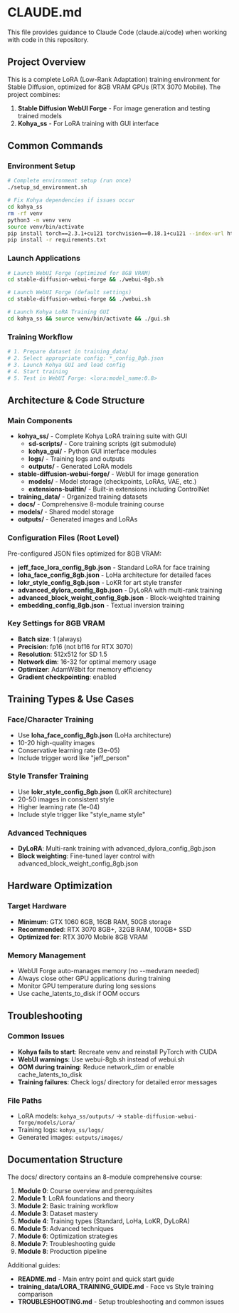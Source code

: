 # CLAUDE.md

This file provides guidance to Claude Code (claude.ai/code) when working with code in this repository.

## Project Overview

This is a complete LoRA (Low-Rank Adaptation) training environment for Stable Diffusion, optimized for 8GB VRAM GPUs (RTX 3070 Mobile). The project combines:

1. **Stable Diffusion WebUI Forge** - For image generation and testing trained models
2. **Kohya_ss** - For LoRA training with GUI interface

## Common Commands

### Environment Setup
```bash
# Complete environment setup (run once)
./setup_sd_environment.sh

# Fix Kohya dependencies if issues occur
cd kohya_ss
rm -rf venv
python3 -m venv venv
source venv/bin/activate
pip install torch==2.3.1+cu121 torchvision==0.18.1+cu121 --index-url https://download.pytorch.org/whl/cu121
pip install -r requirements.txt
```

### Launch Applications
```bash
# Launch WebUI Forge (optimized for 8GB VRAM)
cd stable-diffusion-webui-forge && ./webui-8gb.sh

# Launch WebUI Forge (default settings)
cd stable-diffusion-webui-forge && ./webui.sh

# Launch Kohya LoRA Training GUI
cd kohya_ss && source venv/bin/activate && ./gui.sh
```

### Training Workflow
```bash
# 1. Prepare dataset in training_data/
# 2. Select appropriate config: *_config_8gb.json
# 3. Launch Kohya GUI and load config
# 4. Start training
# 5. Test in WebUI Forge: <lora:model_name:0.8>
```

## Architecture & Code Structure

### Main Components
- **kohya_ss/** - Complete Kohya LoRA training suite with GUI
  - **sd-scripts/** - Core training scripts (git submodule)
  - **kohya_gui/** - Python GUI interface modules
  - **logs/** - Training logs and outputs
  - **outputs/** - Generated LoRA models
- **stable-diffusion-webui-forge/** - WebUI for image generation
  - **models/** - Model storage (checkpoints, LoRAs, VAE, etc.)
  - **extensions-builtin/** - Built-in extensions including ControlNet
- **training_data/** - Organized training datasets
- **docs/** - Comprehensive 8-module training course
- **models/** - Shared model storage
- **outputs/** - Generated images and LoRAs

### Configuration Files (Root Level)
Pre-configured JSON files optimized for 8GB VRAM:
- **jeff_face_lora_config_8gb.json** - Standard LoRA for face training
- **loha_face_config_8gb.json** - LoHa architecture for detailed faces  
- **lokr_style_config_8gb.json** - LoKR for art style transfer
- **advanced_dylora_config_8gb.json** - DyLoRA with multi-rank training
- **advanced_block_weight_config_8gb.json** - Block-weighted training
- **embedding_config_8gb.json** - Textual inversion training

### Key Settings for 8GB VRAM
- **Batch size**: 1 (always)
- **Precision**: fp16 (not bf16 for RTX 3070)
- **Resolution**: 512x512 for SD 1.5
- **Network dim**: 16-32 for optimal memory usage
- **Optimizer**: AdamW8bit for memory efficiency
- **Gradient checkpointing**: enabled

## Training Types & Use Cases

### Face/Character Training
- Use **loha_face_config_8gb.json** (LoHa architecture)
- 10-20 high-quality images
- Conservative learning rate (3e-05)
- Include trigger word like "jeff_person"

### Style Transfer Training  
- Use **lokr_style_config_8gb.json** (LoKR architecture)
- 20-50 images in consistent style
- Higher learning rate (1e-04)
- Include style trigger like "style_name style"

### Advanced Techniques
- **DyLoRA**: Multi-rank training with advanced_dylora_config_8gb.json
- **Block weighting**: Fine-tuned layer control with advanced_block_weight_config_8gb.json

## Hardware Optimization

### Target Hardware
- **Minimum**: GTX 1060 6GB, 16GB RAM, 50GB storage
- **Recommended**: RTX 3070 8GB+, 32GB RAM, 100GB+ SSD
- **Optimized for**: RTX 3070 Mobile 8GB VRAM

### Memory Management
- WebUI Forge auto-manages memory (no --medvram needed)
- Always close other GPU applications during training
- Monitor GPU temperature during long sessions
- Use cache_latents_to_disk if OOM occurs

## Troubleshooting

### Common Issues
- **Kohya fails to start**: Recreate venv and reinstall PyTorch with CUDA
- **WebUI warnings**: Use webui-8gb.sh instead of webui.sh
- **OOM during training**: Reduce network_dim or enable cache_latents_to_disk
- **Training failures**: Check logs/ directory for detailed error messages

### File Paths
- LoRA models: `kohya_ss/outputs/` → `stable-diffusion-webui-forge/models/Lora/`
- Training logs: `kohya_ss/logs/`
- Generated images: `outputs/images/`

## Documentation Structure

The docs/ directory contains an 8-module comprehensive course:
1. **Module 0**: Course overview and prerequisites
2. **Module 1**: LoRA foundations and theory
3. **Module 2**: Basic training workflow
4. **Module 3**: Dataset mastery
5. **Module 4**: Training types (Standard, LoHa, LoKR, DyLoRA)
6. **Module 5**: Advanced techniques
7. **Module 6**: Optimization strategies
8. **Module 7**: Troubleshooting guide
9. **Module 8**: Production pipeline

Additional guides:
- **README.md** - Main entry point and quick start guide
- **training_data/LORA_TRAINING_GUIDE.md** - Face vs Style training comparison
- **TROUBLESHOOTING.md** - Setup troubleshooting and common issues